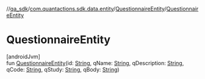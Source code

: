 //[qa_sdk](../../../index.md)/[com.quantactions.sdk.data.entity](../index.md)/[QuestionnaireEntity](index.md)/[QuestionnaireEntity](-questionnaire-entity.md)

# QuestionnaireEntity

[androidJvm]\
fun [QuestionnaireEntity](-questionnaire-entity.md)(id: [String](https://kotlinlang.org/api/latest/jvm/stdlib/kotlin/-string/index.html), qName: [String](https://kotlinlang.org/api/latest/jvm/stdlib/kotlin/-string/index.html), qDescription: [String](https://kotlinlang.org/api/latest/jvm/stdlib/kotlin/-string/index.html), qCode: [String](https://kotlinlang.org/api/latest/jvm/stdlib/kotlin/-string/index.html), qStudy: [String](https://kotlinlang.org/api/latest/jvm/stdlib/kotlin/-string/index.html), qBody: [String](https://kotlinlang.org/api/latest/jvm/stdlib/kotlin/-string/index.html))
